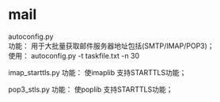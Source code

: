 # mail


autoconfig.py      
功能： 用于大批量获取邮件服务器地址包括(SMTP/IMAP/POP3)；   
使用： autoconfig.py -t taskfile.txt -n 30    

imap_starttls.py
功能： 使imaplib 支持STARTTLS功能；

pop3_stls.py
功能： 使poplib 支持STARTTLS功能；
